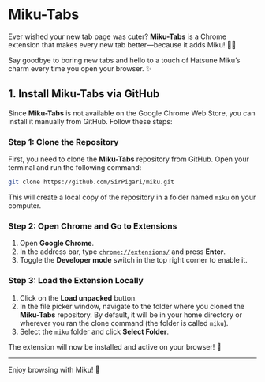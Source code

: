 # Miku-Tabs

Ever wished your new tab page was cuter? **Miku-Tabs** is a Chrome extension that makes every new tab better—because it adds Miku! 💙🎶

Say goodbye to boring new tabs and hello to a touch of Hatsune Miku’s charm every time you open your browser. ✨

## **1. Install Miku-Tabs via GitHub**

Since **Miku-Tabs** is not available on the Google Chrome Web Store, you can install it manually from GitHub. Follow these steps:

### **Step 1: Clone the Repository**

First, you need to clone the **Miku-Tabs** repository from GitHub. Open your terminal and run the following command:

```bash
git clone https://github.com/SirPigari/miku.git
```

This will create a local copy of the repository in a folder named `miku` on your computer.

### **Step 2: Open Chrome and Go to Extensions**

1. Open **Google Chrome**.
2. In the address bar, type [`chrome://extensions/`](chrome://extensions) and press **Enter**.
3. Toggle the **Developer mode** switch in the top right corner to enable it.

### **Step 3: Load the Extension Locally**

1. Click on the **Load unpacked** button.
2. In the file picker window, navigate to the folder where you cloned the **Miku-Tabs** repository. By default, it will be in your home directory or wherever you ran the clone command (the folder is called `miku`).
3. Select the `miku` folder and click **Select Folder**.

The extension will now be installed and active on your browser! 🎉

---

Enjoy browsing with Miku! 💖
